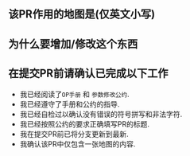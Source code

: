 ## 该PR作用的地图是(仅英文小写)

## 为什么要增加/修改这个东西

## 在提交PR前请确认已完成以下工作
- 我已经阅读了``OP手册`` 和 ``参数修改公约``.
- 我已经遵守了手册和公约的指导.
- 我已经自检过以确认没有错误的符号拼写和非法字符.
- 我已经按照公约的要求正确填写PR的标题.
- 我在提交PR前已将分支更新到最新.
- 我确认该PR中仅包含一张地图的内容.
